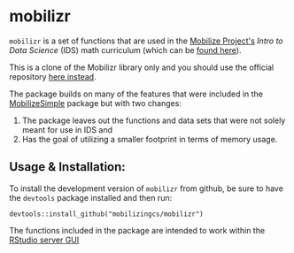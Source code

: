 # mobilizr

`mobilizr` is a set of functions that are used in the [Mobilize Project's](http://www.mobilizingcs.org) _Intro to Data Science_ (IDS) math curriculum (which can be [found here](https://www.mobilizingcs.org/)). 

This is a clone of the Mobilizr library only and you should use the official repository [here instead](https://github.com/mobilizingcs/mobilizr).

The package builds on many of the features that were included in the [MobilizeSimple](https://github.com/mobilizingcs/MobilizeSimple) package but with two changes:

1. The package leaves out the functions and data sets that were not solely meant for use in IDS and
2. Has the goal of utilizing a smaller footprint in terms of memory usage.

## Usage & Installation:

To install the development version of `mobilizr` from github, be sure to have the `devtools` package installed and then run:

```{r}
devtools::install_github("mobilizingcs/mobilizr")
```

The functions included in the package are intended to work within the [RStudio server GUI](http://www.rstudio.com)
